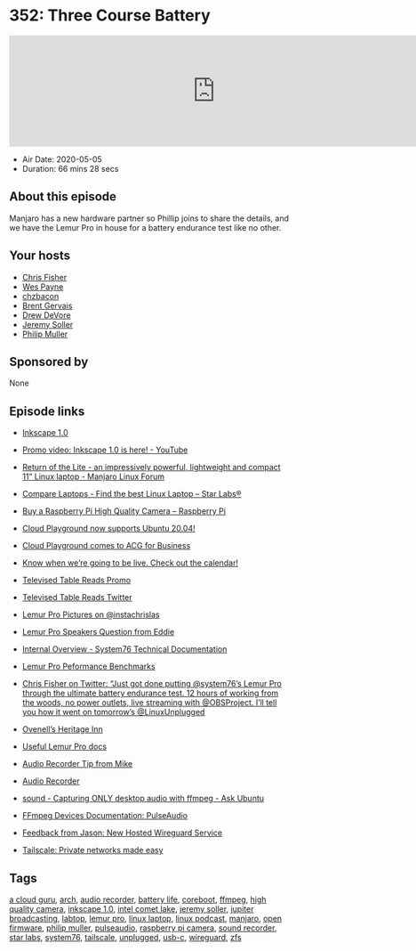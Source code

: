 # 352: Three Course Battery

<iframe src="https://player.fireside.fm/v2/RUkczH-V+ZEz1cohB?theme=dark" width="740" height="200" frameborder="0" scrolling="no"></iframe>

* Air Date: 2020-05-05
* Duration: 66 mins 28 secs

## About this episode

Manjaro has a new hardware partner so Phillip joins to share the details, and we have the Lemur Pro in house for a battery endurance test like no other.

## Your hosts
* [Chris Fisher](https://linuxunplugged.com/hosts/chrislas)
* [Wes Payne](https://linuxunplugged.com/hosts/wes)
* [chzbacon](https://linuxunplugged.com/hosts/chzbacon)
* [Brent Gervais](https://linuxunplugged.com/guests/brentgervais)
* [Drew DeVore](https://linuxunplugged.com/guests/drewdevore)
* [Jeremy Soller](https://linuxunplugged.com/guests/jeremysoller)
* [Philip Muller](https://linuxunplugged.com/guests/philipmuller)

## Sponsored by

None



## Episode links

  * [Inkscape 1.0](https://inkscape.org/release/inkscape-1.0/ "Inkscape 1.0")
  * [Promo video: Inkscape 1.0 is here! - YouTube](https://www.youtube.com/watch?v=f6UHXkND4Sc "Promo video: Inkscape 1.0 is here! - YouTube")
  * [Return of the Lite - an impressively powerful, lightweight and compact 11” Linux laptop - Manjaro Linux Forum](https://forum.manjaro.org/t/return-of-the-lite-an-impressively-powerful-lightweight-and-compact-11-linux-laptop/140632 "Return of the Lite - an impressively powerful, lightweight and compact 11” Linux laptop - Manjaro Linux Forum")
  * [Compare Laptops - Find the best Linux Laptop – Star Labs®](https://starlabs.systems/pages/star-labtop-compare "Compare Laptops - Find the best Linux Laptop – Star Labs®")
  * [Buy a Raspberry Pi High Quality Camera – Raspberry Pi](https://www.raspberrypi.org/products/raspberry-pi-high-quality-camera/ "Buy a Raspberry Pi High Quality Camera – Raspberry Pi")
  * [Cloud Playground now supports Ubuntu 20.04!](https://support.linuxacademy.com/hc/en-us/articles/360022699612-Cloud-Playground-Distribution-Feature-List "Cloud Playground now supports Ubuntu 20.04!")
  * [Cloud Playground comes to ACG for Business](https://info.acloud.guru/resources/introducing-cloud-playground-for-business "Cloud Playground comes to ACG for Business")
  * [Know when we’re going to be live. Check out the calendar!](https://www.jupiterbroadcasting.com/release-calendar/ "Know when we’re going to be live. Check out the calendar!")
  * [Televised Table Reads Promo](https://www.youtube.com/watch?v=5W3eQf1Ggd0 "Televised Table Reads Promo")
  * [Televised Table Reads Twitter](https://twitter.com/tvtablereads "Televised Table Reads Twitter")
  * [Lemur Pro Pictures on @instachrislas](https://www.instagram.com/p/B_yhnupJgd7/ "Lemur Pro Pictures on @instachrislas")
  * [Lemur Pro Speakers Question from Eddie ](https://slexy.org/view/s20Q2V3nya "Lemur Pro Speakers Question from Eddie
")

  * [Internal Overview - System76 Technical Documentation](https://tech-docs.system76.com/models/lemp9/internal-overview.html "Internal Overview - System76 Technical Documentation")
  * [Lemur Pro Peformance Benchmarks](https://openbenchmarking.org/result/2005019-NI-2001201HU06 "Lemur Pro Peformance Benchmarks")
  * [Chris Fisher on Twitter: “Just got done putting @system76’s Lemur Pro through the ultimate battery endurance test. 12 hours of working from the woods, no power outlets, live streaming with @OBSProject. I’ll tell you how it went on tomorrow’s @LinuxUnplugged](https://twitter.com/ChrisLAS/status/1257482403896942598 "Chris Fisher on Twitter: “Just got done putting @system76’s Lemur Pro through the ultimate battery endurance test. 12 hours of working from the woods, no power outlets, live streaming with @OBSProject. I’ll tell you how it went on tomorrow’s @LinuxUnplugged")
  * [Ovenell’s Heritage Inn](https://www.ovenells-inn.com/ "Ovenell’s Heritage Inn")
  * [Useful Lemur Pro docs](https://system76.com/guides/lemp9 "Useful Lemur Pro docs")
  * [Audio Recorder Tip from Mike ](https://slexy.org/view/s2eh0uc1UB "Audio Recorder Tip from Mike
")

  * [Audio Recorder](https://launchpad.net/~audio-recorder "Audio Recorder")
  * [sound - Capturing ONLY desktop audio with ffmpeg - Ask Ubuntu](https://askubuntu.com/questions/682144/capturing-only-desktop-audio-with-ffmpeg "sound - Capturing ONLY desktop audio with ffmpeg - Ask Ubuntu")
  * [FFmpeg Devices Documentation: PulseAudio](https://ffmpeg.org/ffmpeg-devices.html#pulse "FFmpeg Devices Documentation: PulseAudio")
  * [Feedback from Jason: New Hosted Wireguard Service ](https://slexy.org/view/s2wuSu0RYO "Feedback from Jason: New Hosted Wireguard Service
")

  * [Tailscale: Private networks made easy](https://tailscale.com/ "Tailscale: Private networks made easy")



## Tags

[a cloud guru](https://linuxunplugged.com/tags/a%20cloud%20guru), [arch](https://linuxunplugged.com/tags/arch), [audio recorder](https://linuxunplugged.com/tags/audio%20recorder), [battery life](https://linuxunplugged.com/tags/battery%20life), [coreboot](https://linuxunplugged.com/tags/coreboot), [ffmpeg](https://linuxunplugged.com/tags/ffmpeg), [high quality camera](https://linuxunplugged.com/tags/high%20quality%20camera), [inkscape 1.0](https://linuxunplugged.com/tags/inkscape%201.0), [intel comet lake](https://linuxunplugged.com/tags/intel%20comet%20lake), [jeremy soller](https://linuxunplugged.com/tags/jeremy%20soller), [jupiter broadcasting](https://linuxunplugged.com/tags/jupiter%20broadcasting), [labtop](https://linuxunplugged.com/tags/labtop), [lemur pro](https://linuxunplugged.com/tags/lemur%20pro), [linux laptop](https://linuxunplugged.com/tags/linux%20laptop), [linux podcast](https://linuxunplugged.com/tags/linux%20podcast), [manjaro](https://linuxunplugged.com/tags/manjaro), [open firmware](https://linuxunplugged.com/tags/open%20firmware), [philip muller](https://linuxunplugged.com/tags/philip%20muller), [pulseaudio](https://linuxunplugged.com/tags/pulseaudio), [raspberry pi camera](https://linuxunplugged.com/tags/raspberry%20pi%20camera), [sound recorder](https://linuxunplugged.com/tags/sound%20recorder), [star labs](https://linuxunplugged.com/tags/star%20labs), [system76](https://linuxunplugged.com/tags/system76), [tailscale](https://linuxunplugged.com/tags/tailscale), [unplugged](https://linuxunplugged.com/tags/unplugged), [usb-c](https://linuxunplugged.com/tags/usb-c), [wireguard](https://linuxunplugged.com/tags/wireguard), [zfs](https://linuxunplugged.com/tags/zfs)
